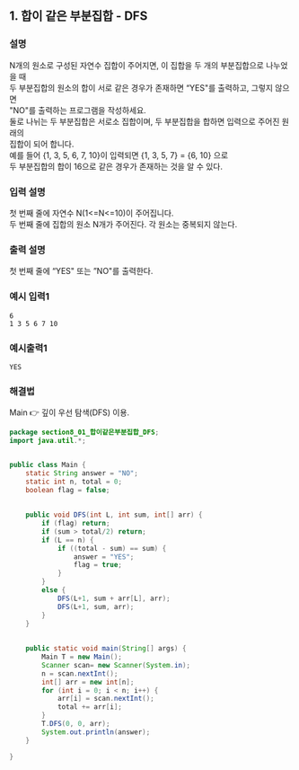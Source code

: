 ## 1. 합이 같은 부분집합 - DFS  
  
### 설명  
N개의 원소로 구성된 자연수 집합이 주어지면, 이 집합을 두 개의 부분집합으로 나누었을 때  
두 부분집합의 원소의 합이 서로 같은 경우가 존재하면 “YES"를 출력하고, 그렇지 않으면  
"NO"를 출력하는 프로그램을 작성하세요.  
둘로 나뉘는 두 부분집합은 서로소 집합이며, 두 부분집합을 합하면 입력으로 주어진 원래의  
집합이 되어 합니다.  
예를 들어 {1, 3, 5, 6, 7, 10}이 입력되면 {1, 3, 5, 7} = {6, 10} 으로  
두 부분집합의 합이 16으로 같은 경우가 존재하는 것을 알 수 있다.  
     
### 입력 설명  
첫 번째 줄에 자연수 N(1<=N<=10)이 주어집니다.  
두 번째 줄에 집합의 원소 N개가 주어진다. 각 원소는 중복되지 않는다.  
  
### 출력 설명  
첫 번째 줄에 “YES" 또는 ”NO"를 출력한다.  
  
### 예시 입력1  
```
6
1 3 5 6 7 10 
```  
    
### 예시출력1  
```
YES
```   
  
### 해결법  
Main 👉 깊이 우선 탐색(DFS) 이용.  
  
```java
package section8_01_합이같은부분집합_DFS;
import java.util.*;


public class Main {
	static String answer = "NO";
	static int n, total = 0;
	boolean flag = false;
	
	
	public void DFS(int L, int sum, int[] arr) {
		if (flag) return;
		if (sum > total/2) return;
		if (L == n) {
			if ((total - sum) == sum) {
				answer = "YES";
				flag = true;
			}
		}
		else {
			DFS(L+1, sum + arr[L], arr);
			DFS(L+1, sum, arr);
		}
	}
	
	
	public static void main(String[] args) {
		Main T = new Main();
		Scanner scan= new Scanner(System.in);
		n = scan.nextInt();
		int[] arr = new int[n];
		for (int i = 0; i < n; i++) {
			arr[i] = scan.nextInt();
			total += arr[i];
		}
		T.DFS(0, 0, arr);
		System.out.println(answer);
	}

}

```